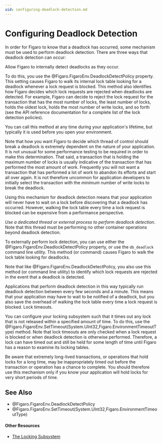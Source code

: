 ```yaml
---
uid: configuring-deadlock-detection.md
---
```


# Configuring Deadlock Detection

In order for Figaro to know that a deadlock has occurred, some mechanism must be used to perform deadlock detection. There are three ways that deadlock detection can occur:

Allow Figaro to internally detect deadlocks as they occur.


To do this, you use the @Figaro.FigaroEnv.DeadlockDetectPolicy property. This setting causes Figaro to walk its internal lock table looking for a deadlock whenever a lock request is blocked. This method also identifies how Figaro decides which lock requests are rejected when deadlocks are detected. For example, Figaro can decide to reject the lock request for the transaction that has the most number of locks, the least number of locks, holds the oldest lock, holds the most number of write locks, and so forth (see the API reference documentation for a complete list of the lock detection policies).


You can call this method at any time during your application's lifetime, but typically it is used before you open your environment.


Note that how you want Figaro to decide which thread of control should break a deadlock is extremely dependent on the nature of your application. It is not unusual for some performance testing to be required in order to make this determination. That said, a transaction that is holding the maximum number of locks is usually indicative of the transaction that has performed the most amount of work. Frequently you will not want a transaction that has performed a lot of work to abandon its efforts and start all over again. It is not therefore uncommon for application developers to initially select the transaction with the _minimum_ number of write locks to break the deadlock.


Using this mechanism for deadlock detection means that your application will never have to wait on a lock before discovering that a deadlock has occurred. However, walking the lock table every time a lock request is blocked can be expensive from a performance perspective.

*Use a dedicated thread or external process to perform deadlock detection*. Note that this thread must be performing no other container operations beyond deadlock detection.


To externally perform lock detection, you can use either the @Figaro.FigaroEnv.DeadlockDetectPolicy property, or use the `db_deadlock` command line utility. This method (or command) causes Figaro to walk the lock table looking for deadlocks.

Note that like @Figaro.FigaroEnv.DeadlockDetectPolicy, you also use this method (or command line utility) to identify which lock requests are rejected in the event that a deadlock is detected.


Applications that perform deadlock detection in this way typically run deadlock detection between every few seconds and a minute. This means that your application may have to wait to be notified of a deadlock, but you also save the overhead of walking the lock table every time a lock request is blocked.
Lock timeouts.


You can configure your locking subsystem such that it times out any lock that is not released within a specified amount of time. To do this, use the @Figaro.FigaroEnv.SetTimeout(System.UInt32,Figaro.EnvironmentTimeoutType) method. Note that lock timeouts are only checked when a lock request is blocked or when deadlock detection is otherwise performed. Therefore, a lock can have timed out and still be held for some length of time until Figaro has a reason to examine its locking tables.


Be aware that extremely long-lived transactions, or operations that hold locks for a long time, may be inappropriately timed out before the transaction or operation has a chance to complete. You should therefore use this mechanism only if you know your application will hold locks for very short periods of time.

## See Also

* @Figaro.FigaroEnv.DeadlockDetectPolicy
* @Figaro.FigaroEnv.SetTimeout(System.UInt32,Figaro.EnvironmentTimeoutType)

#### Other Resources
* [The Locking Subsystem](xref:the-locking-subsystem.md)